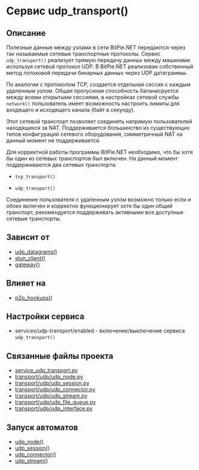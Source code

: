 # Сервис udp_transport()


## Описание
Полезные данные между узлами в сети BitPie.NET передаются через так называемые сетевые транспортные протоколы.
Сервис `udp_transport()` реализует прямую передачу данных между машинами используя сетевой протокол UDP. 
В BitPie.NET реализован собственный метод потоковой передачи бинарных данных через UDP датаграммы.

По аналогии с протоколом TCP, создается отдельная сессия с каждым удаленным узлом. 
Общая пропускная способность баланисруется между всеми открытыми сессиями, 
в настройках сетевой службы `network()` пользователь имеет возможность настроить 
лимиты для входящего и исходящего канала (байт в секунду).

Этот сетевой транспорт позволяет соединять напрямую пользователей находящихся за NAT.
Поддерживается большинство из существующих типов конфигураций сетевого оборудования,
симметричный NAT на данный момент не поддерживается.

Для корректной работы программы BitPie.NET необходимо, 
что бы хотя бы один из сетевых транспортов был включен.
На данный момент поддерживаются два сетевых транспорта:

+ `tcp_transport()`

+ `udp_transport()`

Соединение пользователя с удаленным узлом возможно только
если и обоих включен и корректно функционирует хотя бы один общий транспорт,
рекомендуется поддерживать активными все доступные сетевые транспорты.


## Зависит от
* [udp_datagrams()](services/service_udp_datagrams.md)
* [stun_client()](services/service_stun_client.md)
* [gateway()](services/service_gateway.md)


## Влияет на
* [p2p_hookups()](services/service_p2p_hookups.md)


## Настройки сервиса
* services/udp-transport/enabled - включение/выключение сервиса `udp_transport()`


## Связанные файлы проекта
* [service_udp_transport.py](services/service_udp_transport.py)
* [transport/udp/udp_node.py](transport/udp/udp_node.py)
* [transport/udp/udp_session.py](transport/udp/udp_session.py)
* [transport/udp/udp_connector.py](transport/udp/udp_connector.py)
* [transport/udp/udp_stream.py](transport/udp/udp_stream.py)
* [transport/udp/udp_file_queue.py](transport/udp/udp_file_queue.py)
* [transport/udp/udp_interface.py](transport/udp/udp_interface.py)


## Запуск автоматов
* [udp_node()](transport/udp/udp_node.md)
* [udp_session()](transport/udp/udp_session.md)
* [udp_connector()](transport/udp/udp_connector.md)
* [udp_stream()](transport/udp/udp_stream.md)

